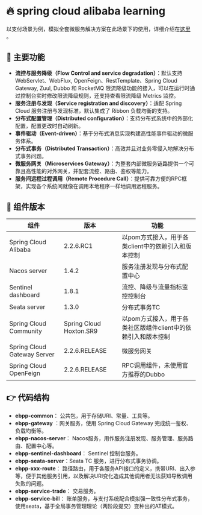 # 🔥 spring cloud alibaba learning
以支付场景为例，模拟全套微服务解决方案在此场景下的使用，详细介绍在[这里](https://higlowx.com/blog/spring-cloud-alibaba-wei-fu-wu-jie-jue-fang-an-ru-he-luo-di-chu-tan) 。

## 🎨 主要功能

- **流控与服务降级（Flow Control and service degradation）**：默认支持 WebServlet、WebFlux, OpenFeign、RestTemplate、Spring Cloud Gateway, Zuul, Dubbo 和 RocketMQ 限流降级功能的接入，可以在运行时通过控制台实时修改限流降级规则，还支持查看限流降级 Metrics 监控。
- **服务注册与发现（Service registration and discovery）**：适配 Spring Cloud 服务注册与发现标准，默认集成了 Ribbon 负载均衡的支持。
- **分布式配置管理（Distributed configuration）**：支持分布式系统中的外部化配置，配置更改时自动刷新。
- **事件驱动（Event-driven）**：基于分布式消息实现构建高性能事件驱动的微服务体系。
- **分布式事务（Distributed Transaction）**：高效并且对业务零侵入地解决分布式事务问题。
- **微服务网关（Microservices Gateway）**：为整套内部微服务链路提供一个可靠且高性能的对外网关，并配套流控、路由、鉴权等能力。
- **服务间远程过程调用（Remote Procedure Call）**：提供可靠方便的RPC框架，实现各个系统间就像在调用本地程序一样地调用远程服务。

## 📌 组件版本

| 组件 | 版本 | 功能 |
| ------ |------|------|
| Spring Cloud Alibaba | 2.2.6.RC1 | 以pom方式接入，用于各类client中的依赖引入和版本控制 |
| Nacos server | 1.4.2 | 服务注册发现与分布式配置中心 |
| Sentinel dashboard | 1.8.1 | 流控、降级与流量指标监控控制台 |
| Seata server | 1.3.0 | 分布式事务TC |
| Spring Cloud Community | Spring Cloud Hoxton.SR9 | 以pom方式接入，用于各类社区版组件client中的依赖引入和版本控制 |
| Spring Cloud Gateway Server | 2.2.6.RELEASE | 微服务网关 |
| Spring Cloud OpenFeign | 2.2.6.RELEASE | RPC调用组件，未使用官方推荐的Dubbo |

## 👉 代码结构

- **ebpp-common**： 公共包，用于存储URI、常量、工具等。
- **ebpp-gateway** ：网关服务，使用 Spring Cloud Gateway 完成统一鉴权、负载均衡等。
- **ebpp-nacos-server**： Nacos服务，用作服务注册发现、服务管理、服务路由、配置中心等。
- **ebpp-sentinel-dashboard**： Sentinel 控制台服务。
- **ebpp-seata-server**：Seata TC 服务，进行分布式事务协调。
- **ebpp-xxx-route**： 路径路由，用于各服务API接口的定义，携带URI、出入参等，便于其他服务引用，以及解决URI变化造成其他调用者无法获知导致调用失败的问题。
- **ebpp-service-trade**： 交易服务。
- **ebpp-service-bil**l： 账单服务，与支付系统配合模拟强一致性分布式事务，使用seata，基于全局事务管理理论（两阶段提交）变种出的AT模式。